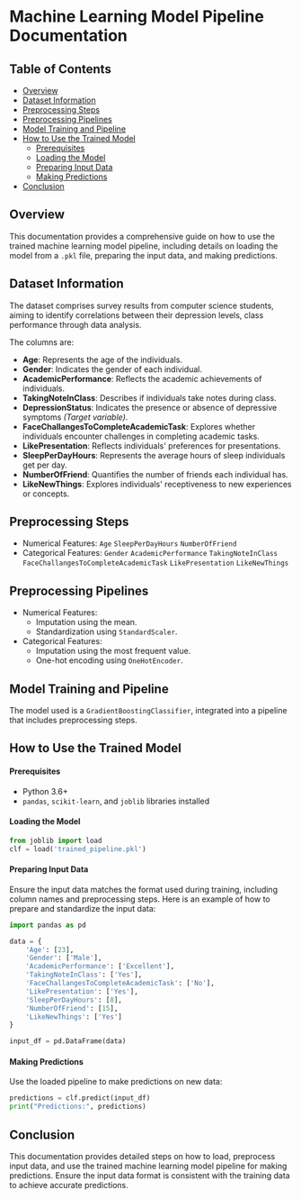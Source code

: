 # Machine Learning Model Pipeline Documentation

## Table of Contents

- [Overview](#overview)
- [Dataset Information](#dataset-information)
- [Preprocessing Steps](#preprocessing-steps)
- [Preprocessing Pipelines](#preprocessing-pipelines)
- [Model Training and Pipeline](#model-training-and-pipeline)
- [How to Use the Trained Model](#how-to-use-the-trained-model)
  - [Prerequisites](#prerequisites)
  - [Loading the Model](#loading-the-model)
  - [Preparing Input Data](#preparing-input-data)
  - [Making Predictions](#making-predictions)
- [Conclusion](#conclusion)

## Overview

This documentation provides a comprehensive guide on how to use the trained machine learning model pipeline, including details on loading the model from a `.pkl` file, preparing the input data, and making predictions.

## Dataset Information

The dataset comprises survey results from computer science students, aiming to identify correlations between their depression levels, class performance through data analysis.

The columns are:

- **Age**: Represents the age of the individuals.
- **Gender**: Indicates the gender of each individual.
- **AcademicPerformance**: Reflects the academic achievements of individuals.
- **TakingNoteInClass**: Describes if individuals take notes during class.
- **DepressionStatus**: Indicates the presence or absence of depressive symptoms _(Target variable)_.
- **FaceChallangesToCompleteAcademicTask**: Explores whether individuals encounter challenges in completing academic tasks.
- **LikePresentation**: Reflects individuals' preferences for presentations.
- **SleepPerDayHours**: Represents the average hours of sleep individuals get per day.
- **NumberOfFriend**: Quantifies the number of friends each individual has.
- **LikeNewThings**: Explores individuals' receptiveness to new experiences or concepts.

## Preprocessing Steps

- Numerical Features:
  `Age` `SleepPerDayHours` `NumberOfFriend`
- Categorical Features:
  `Gender` `AcademicPerformance` `TakingNoteInClass` `FaceChallangesToCompleteAcademicTask` `LikePresentation` `LikeNewThings`

## Preprocessing Pipelines

- Numerical Features:
  - Imputation using the mean.
  - Standardization using `StandardScaler`.
- Categorical Features:
  - Imputation using the most frequent value.
  - One-hot encoding using `OneHotEncoder`.

## Model Training and Pipeline

The model used is a `GradientBoostingClassifier`, integrated into a pipeline that includes preprocessing steps.

## How to Use the Trained Model

#### Prerequisites

- Python 3.6+
- `pandas`, `scikit-learn`, and `joblib` libraries installed

#### Loading the Model

```python
from joblib import load
clf = load('trained_pipeline.pkl')
```

#### Preparing Input Data

Ensure the input data matches the format used during training, including column names and preprocessing steps. Here is an example of how to prepare and standardize the input data:

```python
import pandas as pd

data = {
    'Age': [23],
    'Gender': ['Male'],
    'AcademicPerformance': ['Excellent'],
    'TakingNoteInClass': ['Yes'],
    'FaceChallangesToCompleteAcademicTask': ['No'],
    'LikePresentation': ['Yes'],
    'SleepPerDayHours': [8],
    'NumberOfFriend': [15],
    'LikeNewThings': ['Yes']
}

input_df = pd.DataFrame(data)
```

#### Making Predictions

Use the loaded pipeline to make predictions on new data:

```python
predictions = clf.predict(input_df)
print("Predictions:", predictions)
```

## Conclusion

This documentation provides detailed steps on how to load, preprocess input data, and use the trained machine learning model pipeline for making predictions. Ensure the input data format is consistent with the training data to achieve accurate predictions.
